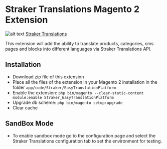 # Straker Translations Magento 2 Extension
![alt text]( https://www.strakertranslations.com/wp-content/themes/strakertranslations/assets/images/logo.png "Straker Translations")
[Straker Translations](https://www.strakertranslations.com/)

This extension will add the ability to translate products, categories, cms pages and blocks into different languages via Straker Translations API. 

## Installation
* Download zip file of this extension
* Place all the files of the extension in your Magento 2 installation in the folder `app/code/Straker/EasyTranslationPlatform`
* Enable the extension: `php bin/magento --clear-static-content module:enable Straker_EasyTranslationPlatform`
* Upgrade db scheme: `php bin/magento setup:upgrade`
* Clear cache

## SandBox Mode
* To enable sandbox mode go to the configuration page and select the Straker Translations configuration tab to set the environment for testing. 
